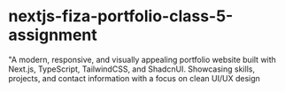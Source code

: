 # nextjs-fiza-portfolio-class-5-assignment
"A modern, responsive, and visually appealing portfolio website built with Next.js, TypeScript, TailwindCSS, and ShadcnUI. Showcasing skills, projects, and contact information with a focus on clean UI/UX design
